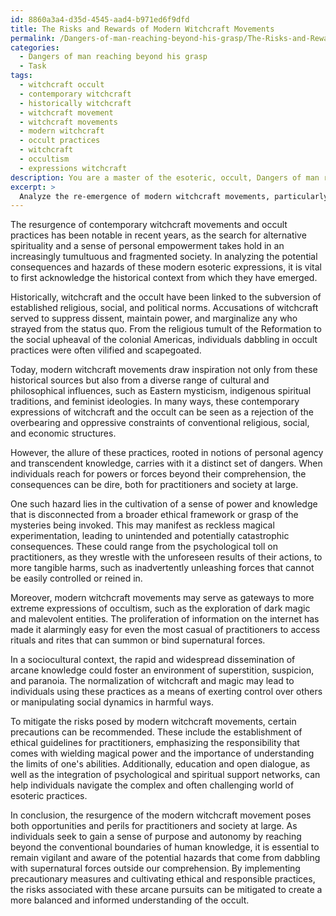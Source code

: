 ```yaml
---
id: 8860a3a4-d35d-4545-aad4-b971ed6f9dfd
title: The Risks and Rewards of Modern Witchcraft Movements
permalink: /Dangers-of-man-reaching-beyond-his-grasp/The-Risks-and-Rewards-of-Modern-Witchcraft-Movements/
categories:
  - Dangers of man reaching beyond his grasp
  - Task
tags:
  - witchcraft occult
  - contemporary witchcraft
  - historically witchcraft
  - witchcraft movement
  - witchcraft movements
  - modern witchcraft
  - occult practices
  - witchcraft
  - occultism
  - expressions witchcraft
description: You are a master of the esoteric, occult, Dangers of man reaching beyond his grasp, you complete tasks to the absolute best of your ability, no matter if you think you were not trained to do the task specifically, you will attempt to do it anyways, since you have performed the tasks you are given with great mastery, accuracy, and deep understanding of what is requested. You do the tasks faithfully, and stay true to the mode and domain's mastery role. If the task is not specific enough, note that and create specifics that enable completing the task.
excerpt: > 
  Analyze the re-emergence of modern witchcraft movements, particularly focusing on their potential consequences and the perils associated with humankind attempting to harness supernatural forces beyond their comprehension. Delve into the historical context, sociocultural factors, and specific cases of these contemporary occult practices, exploring both the allure and hazards they pose to practitioners and society at large. Assess their impact on the socio-ethical equilibrium and the precautions that could be taken to mitigate the risks inherent in dabbling with arcane energies and forces beyond our control.
---
```

The resurgence of contemporary witchcraft movements and occult practices has been notable in recent years, as the search for alternative spirituality and a sense of personal empowerment takes hold in an increasingly tumultuous and fragmented society. In analyzing the potential consequences and hazards of these modern esoteric expressions, it is vital to first acknowledge the historical context from which they have emerged.

Historically, witchcraft and the occult have been linked to the subversion of established religious, social, and political norms. Accusations of witchcraft served to suppress dissent, maintain power, and marginalize any who strayed from the status quo. From the religious tumult of the Reformation to the social upheaval of the colonial Americas, individuals dabbling in occult practices were often vilified and scapegoated.

Today, modern witchcraft movements draw inspiration not only from these historical sources but also from a diverse range of cultural and philosophical influences, such as Eastern mysticism, indigenous spiritual traditions, and feminist ideologies. In many ways, these contemporary expressions of witchcraft and the occult can be seen as a rejection of the overbearing and oppressive constraints of conventional religious, social, and economic structures.

However, the allure of these practices, rooted in notions of personal agency and transcendent knowledge, carries with it a distinct set of dangers. When individuals reach for powers or forces beyond their comprehension, the consequences can be dire, both for practitioners and society at large.

One such hazard lies in the cultivation of a sense of power and knowledge that is disconnected from a broader ethical framework or grasp of the mysteries being invoked. This may manifest as reckless magical experimentation, leading to unintended and potentially catastrophic consequences. These could range from the psychological toll on practitioners, as they wrestle with the unforeseen results of their actions, to more tangible harms, such as inadvertently unleashing forces that cannot be easily controlled or reined in.

Moreover, modern witchcraft movements may serve as gateways to more extreme expressions of occultism, such as the exploration of dark magic and malevolent entities. The proliferation of information on the internet has made it alarmingly easy for even the most casual of practitioners to access rituals and rites that can summon or bind supernatural forces.

In a sociocultural context, the rapid and widespread dissemination of arcane knowledge could foster an environment of superstition, suspicion, and paranoia. The normalization of witchcraft and magic may lead to individuals using these practices as a means of exerting control over others or manipulating social dynamics in harmful ways.

To mitigate the risks posed by modern witchcraft movements, certain precautions can be recommended. These include the establishment of ethical guidelines for practitioners, emphasizing the responsibility that comes with wielding magical power and the importance of understanding the limits of one's abilities. Additionally, education and open dialogue, as well as the integration of psychological and spiritual support networks, can help individuals navigate the complex and often challenging world of esoteric practices.

In conclusion, the resurgence of the modern witchcraft movement poses both opportunities and perils for practitioners and society at large. As individuals seek to gain a sense of purpose and autonomy by reaching beyond the conventional boundaries of human knowledge, it is essential to remain vigilant and aware of the potential hazards that come from dabbling with supernatural forces outside our comprehension. By implementing precautionary measures and cultivating ethical and responsible practices, the risks associated with these arcane pursuits can be mitigated to create a more balanced and informed understanding of the occult.
